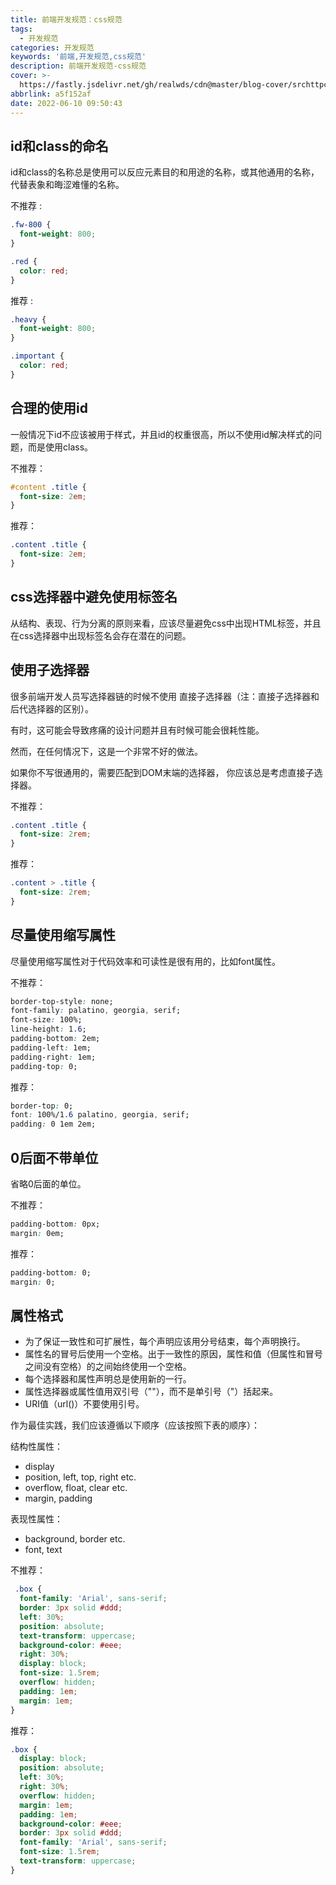 ```yaml
---
title: 前端开发规范：css规范
tags:
  - 开发规范
categories: 开发规范
keywords: '前端,开发规范,css规范'
description: 前端开发规范-css规范
cover: >-
  https://fastly.jsdelivr.net/gh/realwds/cdn@master/blog-cover/srchttpckimg.2mezruygtwu0.webp
abbrlink: a5f152af
date: 2022-06-10 09:50:43
---
```


## id和class的命名

id和class的名称总是使用可以反应元素目的和用途的名称，或其他通用的名称，代替表象和晦涩难懂的名称。

不推荐 :

```css
.fw-800 {
  font-weight: 800;
}

.red {
  color: red;
}
```

推荐 :

```css
.heavy {
  font-weight: 800;
}

.important {
  color: red;
}
```

## 合理的使用id

一般情况下id不应该被用于样式，并且id的权重很高，所以不使用id解决样式的问题，而是使用class。

不推荐：

```css
#content .title {
  font-size: 2em;
}
```

推荐：

```css
.content .title {
  font-size: 2em;
}
```

## css选择器中避免使用标签名

从结构、表现、行为分离的原则来看，应该尽量避免css中出现HTML标签，并且在css选择器中出现标签名会存在潜在的问题。

## 使用子选择器

很多前端开发人员写选择器链的时候不使用 直接子选择器（注：直接子选择器和后代选择器的区别）。

有时，这可能会导致疼痛的设计问题并且有时候可能会很耗性能。

然而，在任何情况下，这是一个非常不好的做法。

如果你不写很通用的，需要匹配到DOM末端的选择器， 你应该总是考虑直接子选择器。

不推荐：

```css
.content .title {
  font-size: 2rem;
}
```

推荐：

```css
.content > .title {
  font-size: 2rem;
}
```

## 尽量使用缩写属性

尽量使用缩写属性对于代码效率和可读性是很有用的，比如font属性。

不推荐：

```css
border-top-style: none;
font-family: palatino, georgia, serif;
font-size: 100%;
line-height: 1.6;
padding-bottom: 2em;
padding-left: 1em;
padding-right: 1em;
padding-top: 0;
```

推荐：

```css
border-top: 0;
font: 100%/1.6 palatino, georgia, serif;
padding: 0 1em 2em;
```

## 0后面不带单位

省略0后面的单位。

不推荐：

```css
padding-bottom: 0px;
margin: 0em;
```

推荐：

```css
padding-bottom: 0;
margin: 0;
```

## 属性格式

- 为了保证一致性和可扩展性，每个声明应该用分号结束，每个声明换行。
- 属性名的冒号后使用一个空格。出于一致性的原因，属性和值（但属性和冒号之间没有空格）的之间始终使用一个空格。
- 每个选择器和属性声明总是使用新的一行。
- 属性选择器或属性值用双引号（""），而不是单引号（"）括起来。
- URI值（url()）不要使用引号。

作为最佳实践，我们应该遵循以下顺序（应该按照下表的顺序）：

结构性属性：

- display
- position, left, top, right etc.
- overflow, float, clear etc.
- margin, padding

表现性属性：

- background, border etc.
- font, text

不推荐：

```css
 .box {
  font-family: 'Arial', sans-serif;
  border: 3px solid #ddd;
  left: 30%;
  position: absolute;
  text-transform: uppercase;
  background-color: #eee;
  right: 30%;
  display: block;
  font-size: 1.5rem;
  overflow: hidden;
  padding: 1em;
  margin: 1em;
}
```

推荐：

```css
.box {
  display: block;
  position: absolute;
  left: 30%;
  right: 30%;
  overflow: hidden;
  margin: 1em;
  padding: 1em;
  background-color: #eee;
  border: 3px solid #ddd;
  font-family: 'Arial', sans-serif;
  font-size: 1.5rem;
  text-transform: uppercase;
}
```
